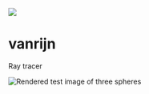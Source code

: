 ![](https://github.com/matthewscottgordon/vanrijn/workflows/Rust/badge.svg)

# vanrijn
Ray tracer

![Rendered test image of three spheres](.github/output.png?raw=true "Test Image")
